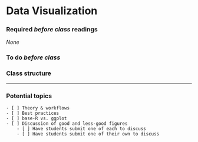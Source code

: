 # Data Visualization

### Required _before class_ readings
_None_

### To do _before class_

### Class structure

***
### Potential topics
    - [ ] Theory & workflows
    - [ ] Best practices
    - [ ] base-R vs. ggplot
    - [ ] Discussion of good and less-good figures
        - [ ] Have students submit one of each to discuss
        - [ ] Have students submit one of their own to discuss